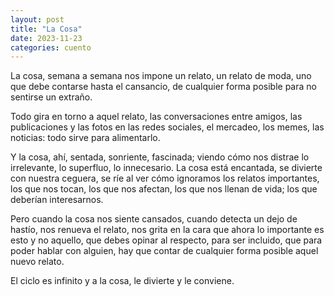 ```yaml
---
layout: post
title: "La Cosa"
date: 2023-11-23
categories: cuento
---
```



La cosa, semana a semana nos impone un relato, un relato de moda, uno que debe contarse hasta el cansancio, de cualquier forma posible para no sentirse un extraño.

Todo gira en torno a aquel relato, las conversaciones entre amigos, las publicaciones y las fotos en las redes sociales, el mercadeo, los memes, las noticias: todo sirve para alimentarlo.

Y la cosa, ahí, sentada, sonriente, fascinada; viendo cómo nos distrae lo irrelevante, lo superfluo, lo innecesario. La cosa está encantada, se divierte con nuestra ceguera, se ríe al ver cómo ignoramos los relatos importantes, los que nos tocan, los que nos afectan, los que nos llenan de vida; los que deberían interesarnos.

Pero cuando la cosa nos siente cansados, cuando detecta un dejo de hastío, nos renueva el relato, nos grita en la cara que ahora lo importante es esto y no aquello, que debes opinar al respecto, para ser incluido, que para poder hablar con alguien, hay que contar de cualquier forma posible aquel nuevo relato.

El ciclo es infinito y a la cosa, le divierte y le conviene.